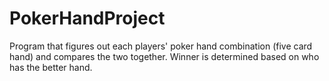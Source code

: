 # PokerHandProject
Program that figures out each players' poker hand combination (five card hand) and compares the two together.
Winner is determined based on who has the better hand.

